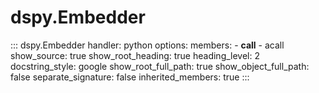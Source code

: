 # dspy.Embedder

<!-- START_API_REF -->
::: dspy.Embedder
    handler: python
    options:
        members:
            - __call__
            - acall
        show_source: true
        show_root_heading: true
        heading_level: 2
        docstring_style: google
        show_root_full_path: true
        show_object_full_path: false
        separate_signature: false
        inherited_members: true
:::
<!-- END_API_REF -->
